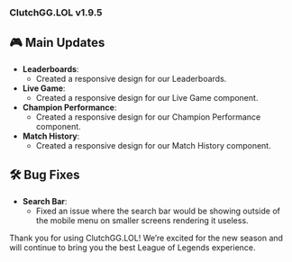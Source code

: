 ### ClutchGG.LOL v1.9.5

## 🎮 Main Updates

- **Leaderboards**:
  - Created a responsive design for our Leaderboards.
- **Live Game**:
  - Created a responsive design for our Live Game component.
- **Champion Performance**:
  - Created a responsive design for our Champion Performance component.
- **Match History**:
  - Created a responsive design for our Match History component.

## 🛠 Bug Fixes

- **Search Bar**:
  - Fixed an issue where the search bar would be showing outside of the mobile menu on smaller screens rendering it useless.

Thank you for using ClutchGG.LOL! We’re excited for the new season and will continue to bring you the best League of Legends experience.
